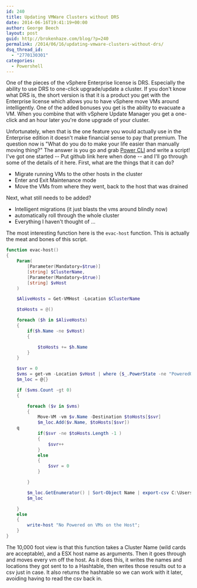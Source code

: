 ```yaml
---
id: 240
title: Updating VMWare Clusters without DRS
date: 2014-06-16T19:41:19+00:00
author: George Beech
layout: post
guid: http://brokenhaze.com/blog/?p=240
permalink: /2014/06/16/updating-vmware-clusters-without-drs/
dsq_thread_id:
  - "2770130301"
categories:
  - Powershell
---
```

One of the pieces of the vSphere Enterprise license is DRS. Especially the ability to use DRS to one-click upgrade/update a cluster. If you don't know what DRS is, the short version is that it is a product you get with the Enterprise license which allows you to have vSphere move VMs around intelligently. One of the added bonuses you get is the ability to evacuate a VM. When you combine that with vSphere Update Manager you get a one-click and an hour later you're done upgrade of your cluster.
<!--more-->
Unfortunately, when that is the one feature you would actually use in the Enterprise edition it doesn't make financial sense to pay that premium. The question now is "What do you do to make your life easier than manually moving thing?" The answer is you go and grab [Power CLI](https://www.vmware.com/support/developer/PowerCLI/) and write a script! I've got one started -- Put github link here when done -- and I'll go through some of the details of it here. First, what are the things that it can do?

* Migrate running VMs to the other hosts in the cluster
* Enter and Exit Maintenance mode
* Move the VMs from where they went, back to the host that was drained

Next, what still needs to be added?

* Intelligent migrations (it just blasts the vms around blindly now)
* automatically roll through the whole cluster
* Everything I haven't thought of ...

The most interesting function here is the `evac-host` function. This is actually the meat and bones of this script.

```powershell
function evac-host()
{
    Param(
        [Parameter(Mandatory=$true)]
        [string] $ClusterName,
        [Parameter(Mandatory=$true)]
        [string] $vHost
    )

    $AliveHosts = Get-VMHost -Location $ClusterName

    $toHosts = @()

    foreach ($h in $AliveHosts)
    {
        if($h.Name -ne $vHost)
        {

            $toHosts += $h.Name
        }
    }

    $svr = 0
    $vms = get-vm -Location $vHost | where {$_.PowerState -ne "PoweredOff"}
    $m_loc = @{}

    if ($vms.Count -gt 0)
    {

        foreach ($v in $vms)
        {
            Move-VM -vm $v.Name -Destination $toHosts[$svr]
            $m_loc.Add($v.Name, $toHosts[$svr])
    q
            if($svr -ne $toHosts.Length -1 )
            {
                $svr++
            }
            else
            {
                $svr = 0
            }

        }

        $m_loc.GetEnumerator() | Sort-Object Name | export-csv C:\Users\gbeech.STACKEXCHANGE\locations.csv
        $m_loc

    }
    else
    {
        write-host "No Powered on VMs on the Host";
    }
}
```

The 10,000 foot view is that this function takes a Cluster Name (wild cards are acceptable), and a ESX host name as arguments. Then it goes through and moves every vm off the host. As it does this, it writes the names and locations they got sent to to a Hashtable, then writes those results out to a csv just in case. It also returns the hashtable so we can work with it later, avoiding having to read the csv back in.